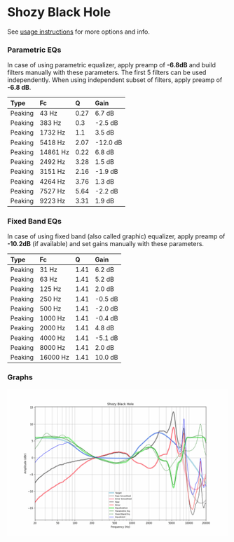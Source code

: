 # Shozy Black Hole
See [usage instructions](https://github.com/jaakkopasanen/AutoEq#usage) for more options and info.

### Parametric EQs
In case of using parametric equalizer, apply preamp of **-6.8dB** and build filters manually
with these parameters. The first 5 filters can be used independently.
When using independent subset of filters, apply preamp of **-6.8 dB**.

| Type    | Fc       |    Q | Gain     |
|:--------|:---------|:-----|:---------|
| Peaking | 43 Hz    | 0.27 | 6.7 dB   |
| Peaking | 383 Hz   | 0.3  | -2.5 dB  |
| Peaking | 1732 Hz  | 1.1  | 3.5 dB   |
| Peaking | 5418 Hz  | 2.07 | -12.0 dB |
| Peaking | 14861 Hz | 0.22 | 6.8 dB   |
| Peaking | 2492 Hz  | 3.28 | 1.5 dB   |
| Peaking | 3151 Hz  | 2.16 | -1.9 dB  |
| Peaking | 4264 Hz  | 3.76 | 1.3 dB   |
| Peaking | 7527 Hz  | 5.64 | -2.2 dB  |
| Peaking | 9223 Hz  | 3.31 | 1.9 dB   |

### Fixed Band EQs
In case of using fixed band (also called graphic) equalizer, apply preamp of **-10.2dB**
(if available) and set gains manually with these parameters.

| Type    | Fc       |    Q | Gain    |
|:--------|:---------|:-----|:--------|
| Peaking | 31 Hz    | 1.41 | 6.2 dB  |
| Peaking | 63 Hz    | 1.41 | 5.2 dB  |
| Peaking | 125 Hz   | 1.41 | 2.0 dB  |
| Peaking | 250 Hz   | 1.41 | -0.5 dB |
| Peaking | 500 Hz   | 1.41 | -2.0 dB |
| Peaking | 1000 Hz  | 1.41 | -0.4 dB |
| Peaking | 2000 Hz  | 1.41 | 4.8 dB  |
| Peaking | 4000 Hz  | 1.41 | -5.1 dB |
| Peaking | 8000 Hz  | 1.41 | 2.0 dB  |
| Peaking | 16000 Hz | 1.41 | 10.0 dB |

### Graphs
![](./Shozy%20Black%20Hole.png)